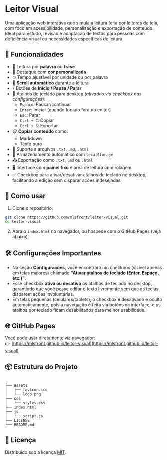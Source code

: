 # Leitor Visual

Uma aplicação web interativa que simula a leitura feita por leitores de tela, com foco em acessibilidade, personalização e exportação de conteúdo. Ideal para estudo, revisão e adaptação de textos para pessoas com deficiência visual ou necessidades específicas de leitura.

## 🧩 Funcionalidades

- 🔁 Leitura por **palavra** ou **frase**  
- 🎨 Destaque com **cor personalizada**  
- ⏱ Tempo ajustável por unidade ou por palavra  
- 🔼 **Scroll automático** durante a leitura  
- ⏸ Botões de **Início / Pausa / Parar**  
- 🔗 Atalhos de teclado para desktop *(ativados via checkbox nas configurações)*:  
  - `Espaço`: Pausar/continuar  
  - `Enter`: Iniciar (quando focado fora do editor)  
  - `Esc`: Parar  
  - `Ctrl + C`: Copiar  
  - `Ctrl + S`: Exportar  
- 📋 **Copiar conteúdo** como:  
  - Markdown  
  - Texto puro  
- 📁 Suporte a arquivos `.txt`, `.md`, `.html`  
- 💾 Armazenamento automático com `localStorage`  
- 📤 Exportação como `.txt`, `.md` ou `.html`  
- 🖥 Interface com **painel fixo** e área de leitura com rolagem  
- ✅ Checkbox para ativar/desativar atalhos de teclado no desktop, facilitando a edição sem disparar ações indesejadas  

## 🚀 Como usar

1. Clone o repositório:

```bash
git clone https://github.com/mlsfront/leitor-visual.git
cd leitor-visual
```

2. Abra o `index.html` no navegador, ou hospede com o GitHub Pages (veja abaixo).

## 🛠 Configurações Importantes

- Na seção **Configurações**, você encontrará um checkbox (visível apenas em telas maiores) chamado **"Ativar atalhos de teclado (Enter, Espaço, etc.)"**.  
- Esse checkbox **ativa ou desativa** os atalhos de teclado no desktop, garantindo que você possa editar o texto livremente sem que as teclas disparem ações involuntárias.  
- Em telas pequenas (celulares/tablets), o checkbox é desativado e oculto automaticamente, pois a navegação é feita via botões na interface, e os atalhos por teclado ficam desabilitados para melhor usabilidade.

## 🌐 GitHub Pages

Você pode usar diretamente via navegador:  
👉 [https://mlsfront.github.io/leitor-visual](https://mlsfront.github.io/leitor-visual)

## 📦 Estrutura do Projeto

```
.
├── assets
│   ├── favicon.ico
│   └── logo.png
├── css
│   └── styles.css
├── index.html
├── js
│   └── script.js
├── LICENSE
└── README.md
```

## 📜 Licença

Distribuído sob a licença [MIT](LICENSE).
